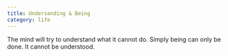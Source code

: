 ```yaml
---
title: Undersanding & Being
category: life
---
```

The mind will try to understand
what it cannot do.
Simply being
can only be done.
It cannot be understood.
